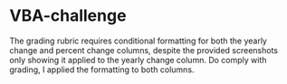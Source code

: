 # VBA-challenge

The grading rubric requires conditional formatting for both the yearly change and percent change columns, despite the provided screenshots only showing it applied to the yearly change column.  Do comply with grading, I applied the formatting to both columns.
